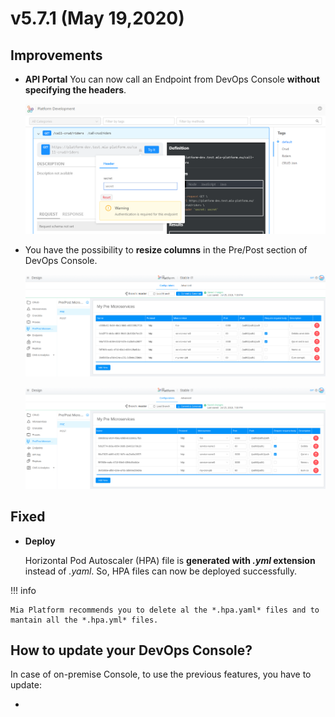 # v5.7.1 (May 19,2020)

## Improvements

* **API Portal** 
    You can now call an Endpoint from DevOps Console **without specifying the headers**.

    ![API-portal-header](img/API-portal-header.png)

* You have the possibility to **resize columns** in the Pre/Post section of DevOps Console.

    ![column-resize](img/column-resize.png)

    ![column-resize-1](img/column-resize-1.png)

## Fixed

* **Deploy** 

    Horizontal Pod Autoscaler (HPA) file is  **generated with *.yml* extension** instead of *.yaml*. So, HPA files can now be deployed successfully.

!!! info

    Mia Platform recommends you to delete al the *.hpa.yaml* files and to mantain all the *.hpa.yml* files.


## How to update your DevOps Console?

In case of on-premise Console, to use the previous features, you have to update:

* 
